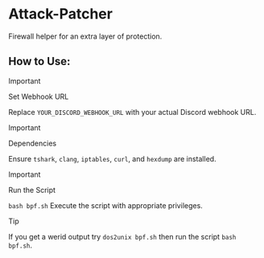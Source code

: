 # Attack-Patcher

Firewall helper for an extra layer of protection.

## How to Use:

> [!IMPORTANT]
> Set Webhook URL
> 
> Replace ``YOUR_DISCORD_WEBHOOK_URL`` with your actual Discord webhook URL.


> [!IMPORTANT]
> Dependencies
> 
> Ensure ``tshark``, ``clang``, ``iptables``, ``curl``, and ``hexdump`` are installed.

> [!IMPORTANT]
> Run the Script
> 
> ``bash bpf.sh``
> Execute the script with appropriate privileges.

> [!TIP]
> If you get a werid output try ``dos2unix bpf.sh`` then run the script ``bash bpf.sh``.
